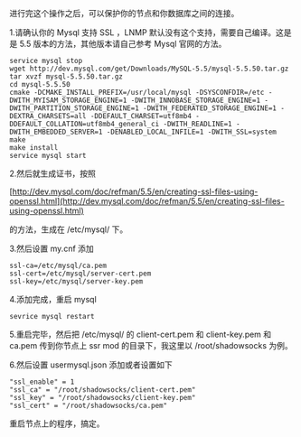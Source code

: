 进行完这个操作之后，可以保护你的节点和你数据库之间的连接。

1.请确认你的 Mysql 支持 SSL ，LNMP 默认没有这个支持，需要自己编译。这是是 5.5 版本的方法，其他版本请自己参考 Mysql 官网的方法。

```
service mysql stop
wget http://dev.mysql.com/get/Downloads/MySQL-5.5/mysql-5.5.50.tar.gz
tar xvzf mysql-5.5.50.tar.gz
cd mysql-5.5.50
cmake -DCMAKE_INSTALL_PREFIX=/usr/local/mysql -DSYSCONFDIR=/etc -DWITH_MYISAM_STORAGE_ENGINE=1 -DWITH_INNOBASE_STORAGE_ENGINE=1 -DWITH_PARTITION_STORAGE_ENGINE=1 -DWITH_FEDERATED_STORAGE_ENGINE=1 -DEXTRA_CHARSETS=all -DDEFAULT_CHARSET=utf8mb4 -DDEFAULT_COLLATION=utf8mb4_general_ci -DWITH_READLINE=1 -DWITH_EMBEDDED_SERVER=1 -DENABLED_LOCAL_INFILE=1 -DWITH_SSL=system
make
make install
service mysql start
```

2.然后就生成证书，按照

[http://dev.mysql.com/doc/refman/5.5/en/creating-ssl-files-using-openssl.html](http://dev.mysql.com/doc/refman/5.5/en/creating-ssl-files-using-openssl.html)

的方法，生成在 /etc/mysql/ 下。

3.然后设置 my.cnf 添加

```
ssl-ca=/etc/mysql/ca.pem
ssl-cert=/etc/mysql/server-cert.pem
ssl-key=/etc/mysql/server-key.pem
```

4.添加完成，重启 mysql

`sevrice mysql restart`

5.重启完毕，然后把 /etc/mysql/ 的 client-cert.pem 和 client-key.pem 和 ca.pem 传到你节点上 ssr mod 的目录下，我这里以 /root/shadowsocks 为例。


6.然后设置 usermysql.json 添加或者设置如下

```
"ssl_enable" = 1
"ssl_ca" = "/root/shadowsocks/client-cert.pem"
"ssl_key" = "/root/shadowsocks/client-key.pem"
"ssl_cert" = "/root/shadowsocks/ca.pem"
```


重启节点上的程序，搞定。

